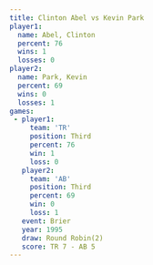 ```yaml
---
title: Clinton Abel vs Kevin Park
player1:             
  name: Abel, Clinton
  percent: 76        
  wins: 1            
  losses: 0          
player2:             
  name: Park, Kevin  
  percent: 69        
  wins: 0            
  losses: 1          
games:
 - player1:         
     team: 'TR'     
     position: Third
     percent: 76    
     win: 1         
     loss: 0        
   player2:         
     team: 'AB'     
     position: Third
     percent: 69    
     win: 0         
     loss: 1        
   event: Brier        
   year: 1995          
   draw: Round Robin(2)
   score: TR 7 - AB 5  
---
```

